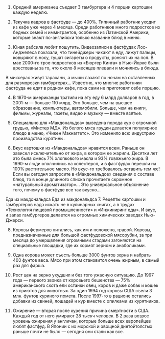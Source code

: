1. Средний американец съедает 3 гамбургера и 4 порции картошки каждую неделю.

2. Текучка кадров в фастфуде — до 400%. Типичный работник уходит из кафе уже через 4 месяца. Среди работников много подростков из бедных семей и иммигрантов, особенно из Латинской Америки, которые знают по-английски только название блюд в меню.

3. Юная рабсила любит пошутить. Видеозаписи в фастфудах Лос-Анджелеса показали, что тинейджеры чихают в еду, лижут пальцы, ковыряют в носу, тушат сигареты о продукты, роняют их на пол. В мае 2000-го трое подростков из «Бюргер Кинга» в Нью-Йорке были арестованы за то, что около 8 месяцев плевали и мочились в блюда.

В миксерах живут тараканы, а мыши лазают по ночам на оставленных для разморозки гамбургерах… Известно, что многие работники фастфуда не едят в родном кафе, пока сами не приготовят себе порцию.

4. В 1970-м американцы тратили на эту еду 6 млрд долларов в год, в 2001-м — больше 110 млрд. Это больше, чем на высшее образование, компьютеры, автомобили. Больше, чем на книги, фильмы, журналы, газеты, видео и музыку — вместе взятые.

5. Специально для «Макдональдса» выведена порода кур с огромной грудью, «Мистер МД». Из белого мяса грудки делается популярное блюдо в меню, «Чикен Макнаггетс». Это изменило всю индустрию производства курятины.

6. Вкус картошки из «Макдональдса» нравится всем. Раньше он зависел исключительно от жира, в котором ее жарили. Десятки лет это была смесь 7% хлопкового масла и 93% говяжьего жира. В 1990-м люди ополчились на холестерол, и в фастфудах перешли на 100% растительное масло. Но вкус-то требовалось оставить тем же! Если вы сегодня запросите в «Макдональдсе» сведения о составе блюд, то в конце длинного списка прочитаете скромное «натуральный ароматизатор»… Это универсальное объяснение того, почему в фастфуде все так вкусно…

Еда из макдональдса
Еда из макдональдса
7. Рецепты картошки и гамбургеров надо искать не в кулинарных книгах, а в трудах «Технология пищевой промышленности» и «Инжиниринг еды». И вкус, и запах гамбургеров делается на огромных химических заводах Нью-Джерси.

8. Коровы фермеров питались, как им и положено, травой. Коровы, предназначенные для большой фастфудовской мясорубки, за три месяца до умерщвления огромными стадами загоняются на специальные площадки, где их кормят зерном и анаболиками.

9. Одна корова может съесть больше 3000 фунтов зерна и набрать 400 фунтов веса. Мясо при этом становится очень жирным, в самый раз для фарша.

10. Рост цен на зерно ухудшил и без того ужасную ситуацию. До 1997 года — первого звонка от коровьего бешенства — 75% американского скота ели останки овец, коров и даже собак и кошек из приютов для животных. За один 1994 год коровы США съели 3 млн. фунтов куриного помета. После 1997-го в рационе остались добавки из свиней, лошадей и кур вместе с опилками из курятников.

11. Ожирение — вторая после курения причина смертности в США. Каждый год от него умирают 28 тысяч человек. В 2 раза возрос уровень ожирения у англичан, которые больше всех европейцев любят фастфуд. В Японии с их морской и овощной диетойтолстых раньше почти не было — сегодня они стали как все.
